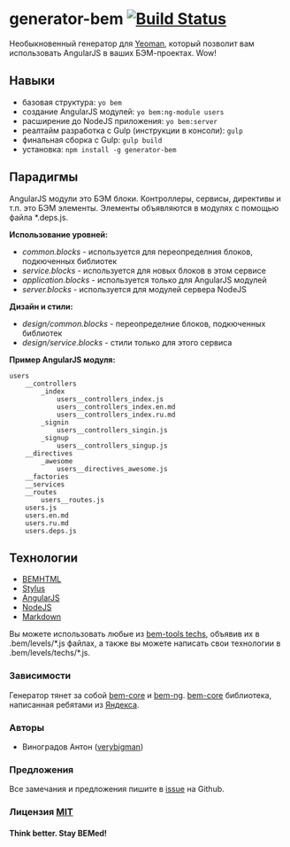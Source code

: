 # generator-bem [![Build Status](https://secure.travis-ci.org/verybigman/generator-bem.png?branch=master)](https://travis-ci.org/verybigman/generator-bem)

Необыкновенный генератор для [Yeoman](http://yeoman.io), который позволит вам использовать AngularJS в ваших БЭМ-проектах. Wow!

## Навыки

- базовая структура: `yo bem`
- создание AngularJS модулей: `yo bem:ng-module users`
- расширение до NodeJS приложения: `yo bem:server`
- реалтайм разработка с Gulp (инструкции в консоли): `gulp`
- финальная сборка с Gulp: `gulp build`
- установка: `npm install -g generator-bem`

## Парадигмы

AngularJS модули это БЭМ блоки. Контроллеры, сервисы, директивы и т.п. это БЭМ элементы. Элементы объявляются в модулях с помощью файла \*.deps.js.

__Использование уровней:__

- _common.blocks_ - используется для переопределния блоков, подкюченных библиотек
- _service.blocks_ - используется для новых блоков в этом сервисе
- _application.blocks_ - используется только для AngularJS модулей
- _server.blocks_ - используется для модулей сервера NodeJS

__Дизайн и стили:__
- _design/common.blocks_ - переопределние блоков, подкюченных библиотек
- _design/service.blocks_ - стили только для этого сервиса

__Пример AngularJS модуля:__
```
users
    __controllers
        _index
            users__controllers_index.js
            users__controllers_index.en.md
            users__controllers_index.ru.md
        _signin
            users__controllers_singin.js
        _signup
            users__controllers_singup.js    
    __directives
        _awesome
            users__directives_awesome.js
    __factories
    __services
    __routes
        users__routes.js
    users.js
    users.en.md
    users.ru.md
    users.deps.js
```

## Технологии

- [BEMHTML](http://bem.info/technology/bemhtml/2.3.0/reference)
- [Stylus](http://learnboost.github.io/stylus)
- [AngularJS](https://angularjs.org)
- [NodeJS](http://nodejs.org)
- [Markdown](https://en.wikipedia.org/wiki/Markdown)

Вы можете использовать любые из [bem-tools techs](https://github.com/bem/bem-tools/tree/support/0.8.x/lib/techs/v2), объявив их в .bem/levels/\*.js файлах, а также вы можете написать свои технологии в .bem/levels/techs/\*.js.

### Зависимости

Генератор тянет за собой [bem-core](https://github.com/bem/bem-core) и [bem-ng](https://github.com/verybigman/bem-ng). [bem-core](https://github.com/bem/bem-core) библиотека, написанная ребятами из [Яндекса](http://yandex.ru).

### Авторы

- Виноградов Антон ([verybigman](https://github.com/verybigman))

### Предложения

Все замечания и предложения пишите в [issue](https://github.com/verybigman/generator-bem/issues) на Github.

### Лицензия [MIT](http://en.wikipedia.org/wiki/MIT_License)

#### Think better. Stay BEMed!
